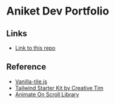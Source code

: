 # Aniket Dev Portfolio

## Links
- [Link to this repo](https://github.com/AniketShinde-Work/AniketPortfolio)

## Reference

- [Vanilla-tile.js](https://github.com/micku7zu/vanilla-tilt.js)
- [Tailwind Starter Kit by Creative Tim](https://www.creative-tim.com)
- [Animate On Scroll Library](https://michalsnik.github.io/aos/)